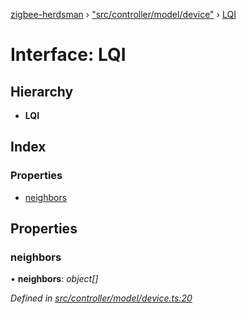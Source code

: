 [zigbee-herdsman](../README.md) › ["src/controller/model/device"](../modules/_src_controller_model_device_.md) › [LQI](_src_controller_model_device_.lqi.md)

# Interface: LQI

## Hierarchy

* **LQI**

## Index

### Properties

* [neighbors](_src_controller_model_device_.lqi.md#neighbors)

## Properties

###  neighbors

• **neighbors**: *object[]*

*Defined in [src/controller/model/device.ts:20](https://github.com/Koenkk/zigbee-herdsman/blob/master/src/src/controller/model/device.ts#L20)*
